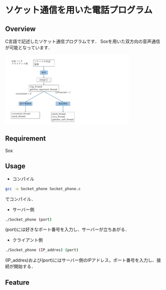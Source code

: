 # ソケット通信を用いた電話プログラム

## Overview
C言語で記述したソケット通信プログラムです．
Soxを用いた双方向の音声通信が可能となっています．

<img src="./fig/flowchart_client.pdf" alt="client" width="400">


## Requirement
Sox

## Usage
- コンパイル
```sh
gcc -o Socket_phone Socket_phone.c
```
でコンパイル．

- サーバー側
```sh
./Socket_phone (port)
```
(port)には好きなポート番号を入力し、サーバーが立ちあがる．

- クライアント側
```sh
./Socket_phone (IP_addres) (port)
```
(IP_addres)および(port)にはサーバー側のIPアドレス，ポート番号を入力し、接続が開始する．

## Feature